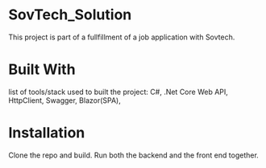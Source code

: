 # SovTech_Solution
This project is part of a fullfillment of a job application with Sovtech.
# Built With
list of tools/stack used to built the project:
C#,
.Net Core Web API,
HttpClient,
Swagger,
Blazor(SPA),

# Installation
Clone the repo and build.
Run both the backend and the front end together.
